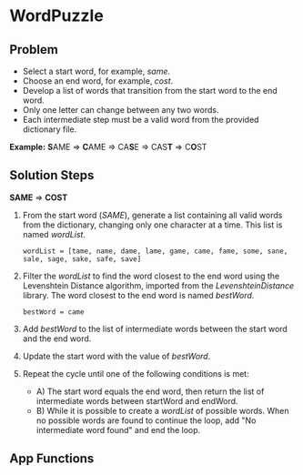 # WordPuzzle

## Problem

- Select a start word, for example, *same*.
- Choose an end word, for example, *cost*.
- Develop a list of words that transition from the start word to the end word.
- Only one letter can change between any two words.
- Each intermediate step must be a valid word from the provided dictionary file.

**Example:**
**S**AME => **C**AME => CA**S**E => CAS**T** => C**O**ST

## Solution Steps

**SAME** => **COST**

1. From the start word (*SAME*), generate a list containing all valid words from the dictionary, changing only one character at a time. This list is named *wordList*.

    ```
    wordList = [tame, name, dame, lame, game, came, fame, some, sane, sale, sage, sake, safe, save]
    ```

2. Filter the *wordList* to find the word closest to the end word using the Levenshtein Distance algorithm, imported from the *LevenshteinDistance* library. The word closest to the end word is named *bestWord*.

    ```
    bestWord = came
    ```

3. Add *bestWord* to the list of intermediate words between the start word and the end word.
4. Update the start word with the value of *bestWord*.
5. Repeat the cycle until one of the following conditions is met:
   - A) The start word equals the end word, then return the list of intermediate words between startWord and endWord.
   - B) While it is possible to create a *wordList* of possible words. When no possible words are found to continue the loop, add "No intermediate word found" and end the loop.
  

## App Functions




